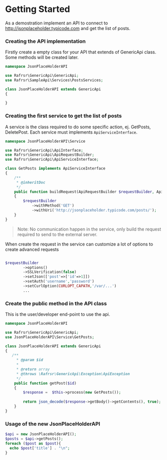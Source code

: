 # Getting Started

As a demostration implement an API to connect to http://jsonplaceholder.typicode.com and get the list of posts.

### Creating the API implementation

Firstly create a empty class for your API that extends of GenericApi class. Some methods will be created later.

````php
namespace JsonPlaceHolderAPI

use Rafrsr\GenericApi\GenericApi;
use Rafrsr\SampleApi\Services\PostsServices;

class JsonPlaceHolderAPI extends GenericApi
{
   
}

````


### Creating the first service to get the list of posts

A service is the class required to do some specific action, ej. GetPosts, DeletePost.
Each service must implements `ApiServiceInterface`.

```php
namespace JsonPlaceHolderAPI\Service

use Rafrsr\GenericApi\ApiInterface;
use Rafrsr\GenericApi\ApiRequestBuilder;
use Rafrsr\GenericApi\ApiServiceInterface;

class GetPosts implements ApiServiceInterface
{
    /**
     * @inheritDoc
     */
    public function buildRequest(ApiRequestBuilder $requestBuilder, ApiInterface $api)
    {
        $requestBuilder
            ->withMethod('GET')
            ->withUri('http://jsonplaceholder.typicode.com/posts/');
    }
}
````
> Note: No communication happen in the service, only build the request required to send to the external server.

When create the request in the service can customize a lot of options to create advanced requests

````php

$requestBuilder
        ->options()
        ->SSLVerification(false)
        ->setJson(['post'=>['id'=>1]])
        ->setAuth('username','password')
        ->setCurlOption(CURLOPT_CAPATH,'/var/...')
        ...

````

### Create the public method in the API class

This is the user/developer end-point to use the api.

````php
namespace JsonPlaceHolderAPI

use Rafrsr\GenericApi\GenericApi;
use JsonPlaceHolderAPI\Service\GetPosts;

class JsonPlaceHolderAPI extends GenericApi
{
   /**
     * @param $id
     *
     * @return array
     * @throws \Rafrsr\GenericApi\Exception\ApiException
     */
    public function getPost($id)
    {
        $response =  $this->process(new GetPosts());
        
        return json_decode($response->getBody()->getContents(), true);
    }
}

````

### Usage of the new JsonPlaceHolderAPI

````php
$api = new JsonPlaceHolderAPI();
$posts = $api->getPosts();
foreach ($post as $post){
  echo $post['title'] . "\n";
}
````
